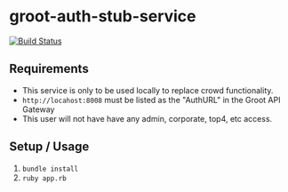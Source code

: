 # groot-auth-stub-service

[![Build Status](https://travis-ci.org/acm-uiuc/groot-auth-stub-service.svg?branch=master)](https://travis-ci.org/acm-uiuc/groot-auth-stub-service)

## Requirements
- This service is only to be used locally to replace crowd functionality.
- `http://locahost:8008` must be listed as the "AuthURL" in the Groot API Gateway
- This user will not have have any admin, corporate, top4, etc access.

## Setup / Usage

1. `bundle install`
2. `ruby app.rb`